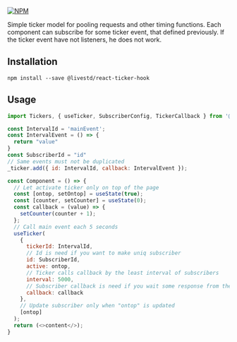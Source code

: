 [![NPM](https://img.shields.io/npm/v/@livestd/react-ticker-hook.svg)](https://www.npmjs.com/package/@livestd/react-ticker-hook)

Simple ticker model for pooling requests and other timing functions.
Each component can subscribe for some ticker event, that defined previously.
If the ticker event have not listeners, he does not work.

## Installation
```
npm install --save @livestd/react-ticker-hook
```

## Usage

```js
import Tickers, { useTicker, SubscriberConfig, TickerCallback } from '@livestd/react-ticker-hook';

const IntervalId = 'mainEvent';
const IntervalEvent = () => {
  return "value"
}
const SubscriberId = "id"
// Same events must not be duplicated
_ticker.add({ id: IntervalId, callback: IntervalEvent });

const Component = () => {
  // Let activate ticker only on top of the page
  const [ontop, setOntop] = useState(true);
  const [counter, setCounter] = useState(0);
  const callback = (value) => {
    setCounter(counter + 1);
  };
  // Call main event each 5 seconds
  useTicker(
    {
      tickerId: IntervalId,
      // Id is need if you want to make uniq subscriber
      id: SubscriberId,
      active: ontop,
      // Ticker calls callback by the least interval of subscribers
      interval: 5000,
      // Subscriber callback is need if you wait some response from the ticker event
      callback: callback
    },
    // Update subscriber only when "ontop" is updated
    [ontop]
  );
  return (<>content</>);
} 

```